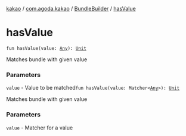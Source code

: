 [kakao](../../index.md) / [com.agoda.kakao](../index.md) / [BundleBuilder](index.md) / [hasValue](./has-value.md)

# hasValue

`fun hasValue(value: `[`Any`](https://kotlinlang.org/api/latest/jvm/stdlib/kotlin/-any/index.html)`): `[`Unit`](https://kotlinlang.org/api/latest/jvm/stdlib/kotlin/-unit/index.html)

Matches bundle with given value

### Parameters

`value` - Value to be matched`fun hasValue(value: Matcher<`[`Any`](https://kotlinlang.org/api/latest/jvm/stdlib/kotlin/-any/index.html)`>): `[`Unit`](https://kotlinlang.org/api/latest/jvm/stdlib/kotlin/-unit/index.html)

Matches bundle with given value

### Parameters

`value` - Matcher for a value